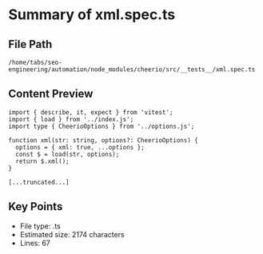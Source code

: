 # Summary of xml.spec.ts
  
## File Path
`/home/tabs/seo-engineering/automation/node_modules/cheerio/src/__tests__/xml.spec.ts`

## Content Preview
```
import { describe, it, expect } from 'vitest';
import { load } from '../index.js';
import type { CheerioOptions } from '../options.js';

function xml(str: string, options?: CheerioOptions) {
  options = { xml: true, ...options };
  const $ = load(str, options);
  return $.xml();
}

[...truncated...]
```

## Key Points
- File type: .ts
- Estimated size: 2174 characters
- Lines: 67
